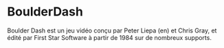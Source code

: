 # BoulderDash
Boulder Dash est un jeu vidéo conçu par Peter Liepa (en) et Chris Gray, et édité par First Star Software à partir de 1984 sur de nombreux supports.
